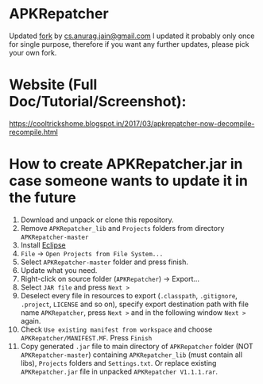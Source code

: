 # APKRepatcher

Updated [fork](https://www.youtube.com/watch?v=H3tnNVyCJfk) by cs.anurag.jain@gmail.com
I updated it probably only once for single purpose, therefore if you want any further updates, please pick your own fork.

# Website (Full Doc/Tutorial/Screenshot):
https://cooltrickshome.blogspot.in/2017/03/apkrepatcher-now-decompile-recompile.html

# How to create APKRepatcher.jar in case someone wants to update it in the future

1. Download and unpack or clone this repository.
2. Remove `APKRepatcher_lib` and `Projects` folders from directory `APKRepatcher-master`
3. Install [Eclipse](https://www.eclipse.org/downloads/)
4. `File` -> `Open Projects from File System...` 
5. Select `APKRepatcher-master` folder and press finish.
6. Update what you need. 
7. Right-click on source folder (`APKRepatcher`) -> Export...
8. Select `JAR file` and press `Next >`
9. Deselect every file in resources to export (`.classpath`, `.gitignore`, `.project`, `LICENSE` and so on), specify export destination path with file name `APKRepatcher`, press `Next >` and in the following window `Next >` again.
10. Check `Use existing manifest from workspace` and choose `APKRepatcher/MANIFEST.MF`. Press `Finish`
11. Copy generated `.jar` file to main directory of `APKRepatcher` folder (NOT `APKRepatcher-master`) containing `APKRepatcher_lib` (must contain all libs), `Projects` folders and `Settings.txt`. Or replace existing `APKRepatcher.jar` file in unpacked `APKRepatcher V1.1.1.rar`. 
